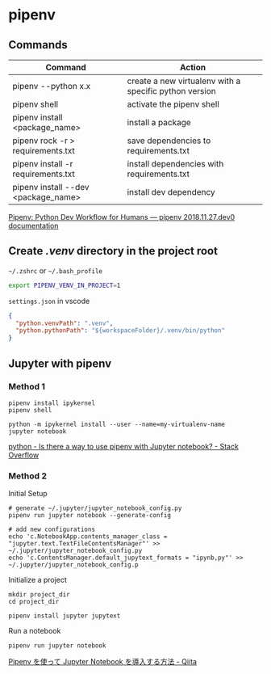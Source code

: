 # pipenv

## Commands

| Command                             | Action                                                 |
| ----------------------------------- | ------------------------------------------------------ |
| pipenv --python x.x                 | create a new virtualenv with a specific python version |
| pipenv shell                        | activate the pipenv shell                              |
| pipenv install <package_name>       | install a package                                      |
| pipenv rock -r > requirements.txt   | save dependencies to requirements.txt                  |
| pipenv install -r requirements.txt  | install dependencies with requirements.txt             |
| pipenv install --dev <package_name> | install dev dependency                                 |

[Pipenv: Python Dev Workflow for Humans — pipenv 2018.11.27.dev0 documentation](https://docs.pipenv.org/en/latest/)

## Create _.venv_ directory in the project root

`~/.zshrc` or `~/.bash_profile`

```bash
export PIPENV_VENV_IN_PROJECT=1
```

`settings.json` in vscode

```json
{
  "python.venvPath": ".venv",
  "python.pythonPath": "${workspaceFolder}/.venv/bin/python"
}
```

## Jupyter with pipenv

### Method 1

```console
pipenv install ipykernel
pipenv shell

python -m ipykernel install --user --name=my-virtualenv-name
jupyter notebook
```

[python - Is there a way to use pipenv with Jupyter notebook? - Stack Overflow](https://stackoverflow.com/questions/47295871/is-there-a-way-to-use-pipenv-with-jupyter-notebook)

### Method 2

Initial Setup

```console
# generate ~/.jupyter/jupyter_notebook_config.py
pipenv run jupyter notebook --generate-config

# add new configurations
echo 'c.NotebookApp.contents_manager_class = "jupyter.text.TextFileContentsManager"' >> ~/.jupyter/jupyter_notebook_config.py
echo 'c.ContentsManager.default_jupytext_formats = "ipynb,py"' >> ~/.jupyter/jupyter_notebook_config.p
```

Initialize a project

```console
mkdir project_dir
cd project_dir

pipenv install jupyter jupytext
```

Run a notebook

```console
pipenv run jupyter notebook
```

[Pipenv を使って Jupyter Notebook を導入する方法 - Qiita](https://qiita.com/SUZUKI_Masaya/items/76b927b9812d77d33e57)
